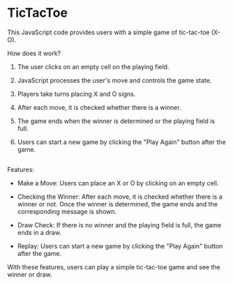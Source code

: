 # TicTacToe

This JavaScript code provides users with a simple game of tic-tac-toe (X-O).

How does it work?

1. The user clicks on an empty cell on the playing field.

2. JavaScript processes the user's move and controls the game state.

3. Players take turns placing X and O signs.

4. After each move, it is checked whether there is a winner.

5. The game ends when the winner is determined or the playing field is full.

6. Users can start a new game by clicking the "Play Again" button after the game.

##

Features:

- Make a Move: Users can place an X or O by clicking on an empty cell.

- Checking the Winner: After each move, it is checked whether there is a winner or not. Once the winner is determined, the game ends and the corresponding message is shown.

- Draw Check: If there is no winner and the playing field is full, the game ends in a draw.

- Replay: Users can start a new game by clicking the "Play Again" button after the game.

With these features, users can play a simple tic-tac-toe game and see the winner or draw.
